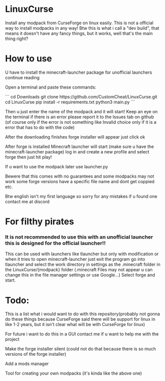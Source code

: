 # LinuxCurse
Install any modpack from CurseForge on linux easily.
This is not a official way to install modpacks in any way!
Btw this is what i call a "dev build", that means it doesn't have any fancy things, but it works, well that's the main thing right?

<h1>How to use</h1>
<p>U have to install the minecraft-launcher package for unofficial launchers continue reading</p>
<p>Open a terminal and paste these commands:</p>
```
cd Downloads
git clone https://github.com/CustomCheat/LinuxCurse.git
cd LinuxCurse
pip install -r requirements.txt
python3 main.py
```
<p>Then u just enter the name of the modpack and it will start! Keep an eye on the terminal if there is an error please report it to the Issues tab on github (of course only if the error is not something like Invalid choice only if it is a error that has to do with the code)</p>
<p>After the downloading finishes forge installer will appear just click ok</p>
<p>After forge is installed Minecraft launcher will start (make sure u have the minecraft-launcher package) log in and create a new profile and select forge then just hit play!</p>
<p>If u want to use the modpack later use launcher.py</p>
<p>Bewere that this comes with no guarantees and some modpacks may not work some forge versions have a specific file name and dont get coppied etc.</p>
<p>Btw english isn't my first language so sorry for any mistakes if u found one contact me at discord</p>

<h1>For filthy pirates</h1>
<h3>It is not recommended to use this with an unofficial launcher this is designed for the official launcher!!</h3> <p>This can be used with launchers like tlauncher but only with modification or when it tries to open minecraft-launcher just exit the program go into tlauncher and select the work directory in settings as the .minecraft folder in the LinuxCurse/{modpack} folder (.minecraft Files may not appear u can change this in the file manager settings or use Google...) Select forge and start.</p>


<h1>Todo:</h1>
<p>This is a list what i would want to do with this repository(probably not gonna do these things because CurseForge said there will be support for linux in like 1-2 years, but it isn't clear what will be with CurseForge for linux)</p>
<p>For future i want to do this in a GUI contact me if u want to help me with the project</p>
<p>Make the forge installer silent (could not do that because there is so much versions of the forge installer)</p>
<p>Add a mods manager</p>
<p>Tool for creating your own modpacks (it's kinda like the above one)</p>
